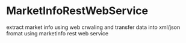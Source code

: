 # MarketInfoRestWebService
extract market info using web crwaling and transfer data into xml/json fromat using marketinfo rest web service
